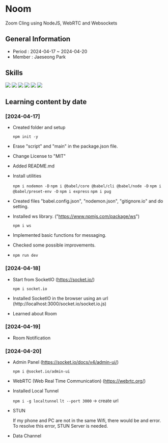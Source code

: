 # Noom

Zoom Cling using NodeJS, WebRTC and Websockets

## General Information
- Period : 2024-04-17 ~ 2024-04-20
- Member : Jaeseong Park

## Skills
<img src="https://img.shields.io/badge/Visual Studio Code-007ACC?style=for-the-badge&logo=visualstudiocode&logoColor=white">
<img src="https://img.shields.io/badge/HTML5-E34F26?style=for-the-badge&logo=html5&logoColor=white">
<img src="https://img.shields.io/badge/Javascript-F7DF1E?style=for-the-badge&logo=javascript&logoColor=white">
<img src="https://img.shields.io/badge/pug-A86454?style=for-the-badge&logo=pug&logoColor=white">
<img src="https://img.shields.io/badge/nodejs-339933?style=for-the-badge&logo=nodedotjs&logoColor=white">
<img src="https://img.shields.io/badge/websocket-010101?style=for-the-badge&logo=socketdotio&logoColor=white">

## Learning content by date

### [2024-04-17]
- Created folder and setup

    ```npm init -y```
- Erase "script" and "main" in the package.json file.
- Change License to "MIT"
- Added README.md
- Install utilities

    ```npm i nodemon -D```
    ```npm i @babel/core @babel/cli @babel/node -D```
    ```npm i @babel/preset-env -D```
    ```npm i express```
    ```npm i pug```
- Created files "babel.config.json", "nodemon.json", "gitignore.io" and do setting.
- Installed ws library. ("https://www.npmjs.com/package/ws")
  
  ```npm i ws```
- Implemented basic functions for messaging.
- Checked some possible improvements.
- ```npm run dev```

### [2024-04-18]
- Start from SocketIO (https://socket.io/)

  ```npm i socket.io```
- Installed SocketIO in the browser using an url (http://localhost:3000/socket.io/socket.io.js)
- Learned about Room

### [2024-04-19]
- Room Notification

### [2024-04-20]
- Admin Panel (https://socket.io/docs/v4/admin-ui/)

    ```npm i @socket.io/admin-ui```
- WebRTC (Web Real Time Communication) (https://webrtc.org/)
- Installed Local Tunnel
    
    ```npm i -g localtunnel```
    ```lt --port 3000``` -> create url
- STUN
  
  If my phone and PC are not in the same Wifi, there would be and error. To resolve this error, STUN Server is needed.

- Data Channel